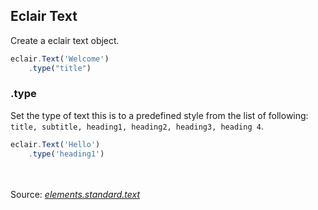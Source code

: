 ## Eclair Text
Create a eclair text object.
```javascript
eclair.Text('Welcome')
    .type("title")
```
### .type
Set the type of text this is to a predefined style from the list of following: `title, subtitle, heading1, heading2, heading3, heading 4`.    
```javascript
eclair.Text('Hello')
    .type('heading1')
```

<br/><br/>Source: [_elements.standard.text_](https://github.com/SamGarlick/Eclair/tree/main/src/elements/standard/text.js)